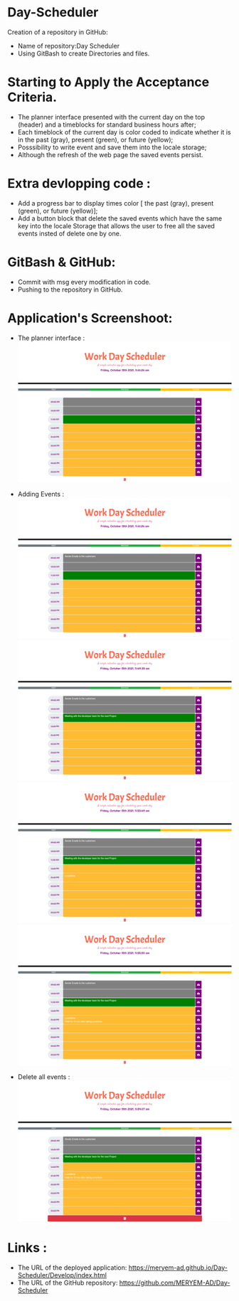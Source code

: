 # Day-Scheduler

Creation of a repository in GitHub:

  * Name of repository:Day Scheduler
  * Using GitBash to create Directories and files.

# Starting to Apply the Acceptance Criteria.

 * The planner interface presented with the current day on the top (header) and  a timeblocks for standard business hours after;
 * Each timeblock of the current day is color coded to indicate whether it is in the past (gray), present (green), or future (yellow);
 * Posssibility to write event and save them into the locale storage;
 * Although the refresh of the web page the saved events persist.


# Extra devlopping code :

* Add a progress bar to display times color [ the past (gray), present (green), or future (yellow)];
* Add a button block that delete the saved events which have the same key into the locale Storage that allows the user to free all the saved events 
   insted of delete one by one.

# GitBash & GitHub:

* Commit with msg every modification in code.
* Pushing to the repository in GitHub. 


# Application's Screenshoot:

* The planner interface :
![Planner_Interface](Screenshoots/Planner_Interface.png)

* Adding Events :
![Event1](Screenshoots/Event1.png)
![Event2](Screenshoots/Event2.png)
![Event3](Screenshoots/Event3.png)
![Event4](Screenshoots/Event4.png)

* Delete all events :
![Delete_Events](Screenshoots/Delete_Events.png)

# Links :

* The URL of the deployed application: https://meryem-ad.github.io/Day-Scheduler/Develop/index.html
* The URL of the GitHub repository: https://github.com/MERYEM-AD/Day-Scheduler